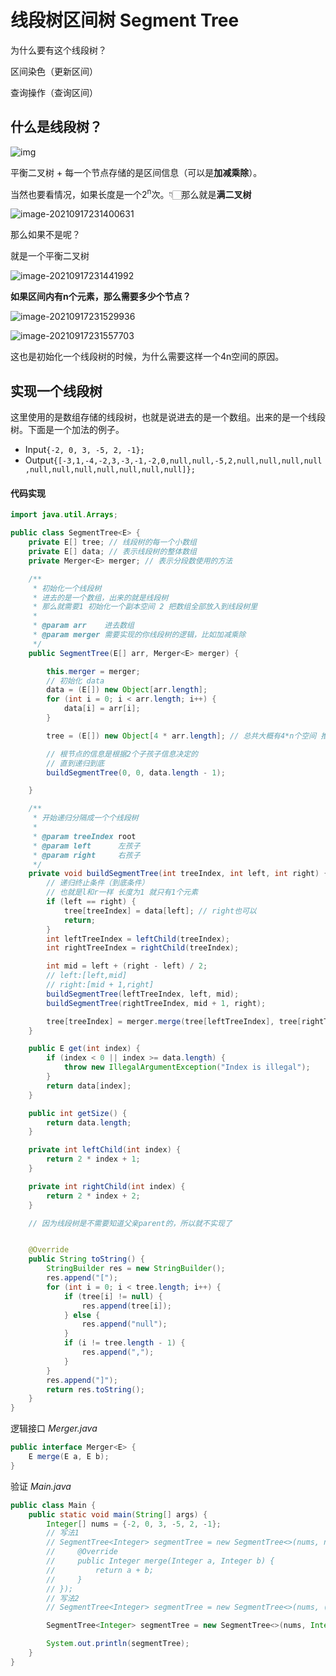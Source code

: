 # 线段树区间树 Segment Tree

为什么要有这个线段树？

区间染色（更新区间）

查询操作（查询区间）

## 什么是线段树？

![img](https://raw.githubusercontent.com/chihokyo/image_host/develop/20210917225512.jpg)

平衡二叉树 + 每一个节点存储的是区间信息（可以是**加减乘除**）。

当然也要看情况，如果长度是一个2<sup>n</sup>次。👇🏻那么就是**满二叉树**

![image-20210917231400631](https://raw.githubusercontent.com/chihokyo/image_host/develop/20210917231401.png)

那么如果不是呢？

就是一个平衡二叉树

![image-20210917231441992](https://raw.githubusercontent.com/chihokyo/image_host/develop/20210917231442.png)

**如果区间内有n个元素，那么需要多少个节点？**

![image-20210917231529936](https://raw.githubusercontent.com/chihokyo/image_host/develop/20210917231531.png)

![image-20210917231557703](https://raw.githubusercontent.com/chihokyo/image_host/develop/20210917231558.png)

这也是初始化一个线段树的时候，为什么需要这样一个4n空间的原因。

## 实现一个线段树

这里使用的是数组存储的线段树，也就是说进去的是一个数组。出来的是一个线段树。下面是一个加法的例子。

- Input`{-2, 0, 3, -5, 2, -1};`
- Output`{[-3,1,-4,-2,3,-3,-1,-2,0,null,null,-5,2,null,null,null,null,null,null,null,null,null,null,null]};`

#### 代码实现

```java
import java.util.Arrays;

public class SegmentTree<E> {
    private E[] tree; // 线段树的每一个小数组
    private E[] data; // 表示线段树的整体数组
    private Merger<E> merger; // 表示分段数使用的方法

    /**
     * 初始化一个线段树
     * 进去的是一个数组，出来的就是线段树
     * 那么就需要1 初始化一个副本空间 2 把数组全部放入到线段树里
     *
     * @param arr    进去数组
     * @param merger 需要实现的你线段树的逻辑，比如加减乘除
     */
    public SegmentTree(E[] arr, Merger<E> merger) {

        this.merger = merger;
        // 初始化 data
        data = (E[]) new Object[arr.length];
        for (int i = 0; i < arr.length; i++) {
            data[i] = arr[i];
        }

        tree = (E[]) new Object[4 * arr.length]; // 总共大概有4*n个空间 推算过了

        // 根节点的信息是根据2个子孩子信息决定的
        // 直到递归到底
        buildSegmentTree(0, 0, data.length - 1);

    }

    /**
     * 开始递归分隔成一个个线段树
     *
     * @param treeIndex root
     * @param left      左孩子
     * @param right     右孩子
     */
    private void buildSegmentTree(int treeIndex, int left, int right) {
        // 递归终止条件（到底条件）
        // 也就是l和r一样 长度为1 就只有1个元素
        if (left == right) {
            tree[treeIndex] = data[left]; // right也可以
            return;
        }
        int leftTreeIndex = leftChild(treeIndex);
        int rightTreeIndex = rightChild(treeIndex);

        int mid = left + (right - left) / 2;
        // left:[left,mid]
        // right:[mid + 1,right]
        buildSegmentTree(leftTreeIndex, left, mid);
        buildSegmentTree(rightTreeIndex, mid + 1, right);

        tree[treeIndex] = merger.merge(tree[leftTreeIndex], tree[rightTreeIndex]);
    }

    public E get(int index) {
        if (index < 0 || index >= data.length) {
            throw new IllegalArgumentException("Index is illegal");
        }
        return data[index];
    }

    public int getSize() {
        return data.length;
    }

    private int leftChild(int index) {
        return 2 * index + 1;
    }

    private int rightChild(int index) {
        return 2 * index + 2;
    }

    // 因为线段树是不需要知道父亲parent的，所以就不实现了


    @Override
    public String toString() {
        StringBuilder res = new StringBuilder();
        res.append("[");
        for (int i = 0; i < tree.length; i++) {
            if (tree[i] != null) {
                res.append(tree[i]);
            } else {
                res.append("null");
            }
            if (i != tree.length - 1) {
                res.append(",");
            }
        }
        res.append("]");
        return res.toString();
    }
}

```

逻辑接口 *Merger.java*

```java
public interface Merger<E> {
    E merge(E a, E b);
}
```

验证 *Main.java*

```java
public class Main {
    public static void main(String[] args) {
        Integer[] nums = {-2, 0, 3, -5, 2, -1};
        // 写法1
        // SegmentTree<Integer> segmentTree = new SegmentTree<>(nums, new Merger<Integer>() {
        //     @Override
        //     public Integer merge(Integer a, Integer b) {
        //         return a + b;
        //     }
        // });
        // 写法2
        // SegmentTree<Integer> segmentTree = new SegmentTree<>(nums, (a, b) -> a + b);

        SegmentTree<Integer> segmentTree = new SegmentTree<>(nums, Integer::sum);

        System.out.println(segmentTree);
    }
}
```



